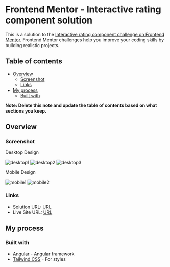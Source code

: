 # Frontend Mentor - Interactive rating component solution

This is a solution to the [Interactive rating component challenge on Frontend Mentor](https://www.frontendmentor.io/challenges/interactive-rating-component-koxpeBUmI). Frontend Mentor challenges help you improve your coding skills by building realistic projects.

## Table of contents

- [Overview](#overview)
  - [Screenshot](#screenshot)
  - [Links](#links)
- [My process](#my-process)
  - [Built with](#built-with)

**Note: Delete this note and update the table of contents based on what sections you keep.**

## Overview

### Screenshot

Desktop Design

![desktop1](https://github.com/Mohammed-Mounir/interactive-rating-tailwindcss/assets/10738474/967dc925-523c-4960-bcb3-77e7defd012b)
![desktop2](https://github.com/Mohammed-Mounir/interactive-rating-tailwindcss/assets/10738474/4d57e968-d229-47bd-b4c7-a70c3d262ffd)
![desktop3](https://github.com/Mohammed-Mounir/interactive-rating-tailwindcss/assets/10738474/7e952101-1149-4e95-b081-1614a76bacd9)

Mobile Design

![mobile1](https://github.com/Mohammed-Mounir/interactive-rating-tailwindcss/assets/10738474/2cf28596-03ed-4127-abe5-80fa05c7235e)
![mobile2](https://github.com/Mohammed-Mounir/interactive-rating-tailwindcss/assets/10738474/099c72c5-3761-4cef-86d9-b07c9dc6583c)

### Links

- Solution URL: [URL](https://github.com/Mohammed-Mounir/interactive-rating-tailwindcss)
- Live Site URL: [URL](https://mohammed-mounir.github.io/interactive-rating-tailwindcss/)

## My process

### Built with

- [Angular](https://angular.dev/) - Angular framework
- [Tailwind CSS](https://tailwindcss.com/) - For styles

